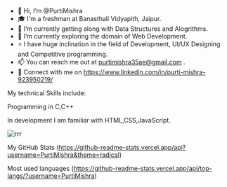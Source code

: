 - 👋 Hi, I’m @PurtiMishra
- 🎓 I'm a freshman at Banasthali Vidyapith, Jaipur.
- 👀 I’m currently getting along with Data Structures and Alogrithms.
- 🌱 I’m currently exploring the domain of Web Development.
- ⭐ I have huge inclination in the field of Development, UI/UX Designing and Competitive programming.
- 📫 You can reach me out at purtimishra35ae@gmail.com .
- 🤝 Connect with me on https://www.linkedin.com/in/purti-mishra-923950219/

My technical Skills include:


Programming in C,C++


In development I am familiar with HTML,CSS,JavaScript.


![rrr](https://user-images.githubusercontent.com/91051576/165360957-2de3d045-1424-4467-823f-5ed167b51612.gif)

My GitHub Stats
(https://github-readme-stats.vercel.app/api?username=PurtiMishra&theme=radical)

Most used languages
(https://github-readme-stats.vercel.app/api/top-langs/?username=PurtiMishra)




